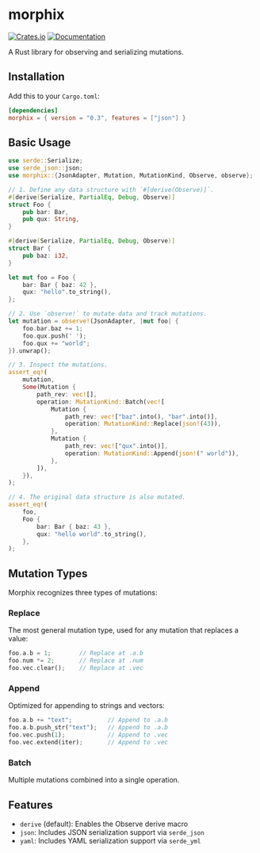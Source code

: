 # morphix

[![Crates.io](https://img.shields.io/crates/v/morphix.svg)](https://crates.io/crates/morphix)
[![Documentation](https://docs.rs/morphix/badge.svg)](https://docs.rs/morphix)

A Rust library for observing and serializing mutations.

## Installation

Add this to your `Cargo.toml`:

```toml
[dependencies]
morphix = { version = "0.3", features = ["json"] }
```

## Basic Usage

```rust
use serde::Serialize;
use serde_json::json;
use morphix::{JsonAdapter, Mutation, MutationKind, Observe, observe};

// 1. Define any data structure with `#[derive(Observe)]`.
#[derive(Serialize, PartialEq, Debug, Observe)]
struct Foo {
    pub bar: Bar,
    pub qux: String,
}

#[derive(Serialize, PartialEq, Debug, Observe)]
struct Bar {
    pub baz: i32,
}

let mut foo = Foo {
    bar: Bar { baz: 42 },
    qux: "hello".to_string(),
};

// 2. Use `observe!` to mutate data and track mutations.
let mutation = observe!(JsonAdapter, |mut foo| {
    foo.bar.baz += 1;
    foo.qux.push(' ');
    foo.qux += "world";
}).unwrap();

// 3. Inspect the mutations.
assert_eq!(
    mutation,
    Some(Mutation {
        path_rev: vec![],
        operation: MutationKind::Batch(vec![
            Mutation {
                path_rev: vec!["baz".into(), "bar".into()],
                operation: MutationKind::Replace(json!(43)),
            },
            Mutation {
                path_rev: vec!["qux".into()],
                operation: MutationKind::Append(json!(" world")),
            },
        ]),
    }),
);

// 4. The original data structure is also mutated.
assert_eq!(
    foo,
    Foo {
        bar: Bar { baz: 43 },
        qux: "hello world".to_string(),
    },
);
```

## Mutation Types

Morphix recognizes three types of mutations:

### Replace

The most general mutation type, used for any mutation that replaces a value:

```rs
foo.a.b = 1;        // Replace at .a.b
foo.num *= 2;       // Replace at .num
foo.vec.clear();    // Replace at .vec
```

### Append

Optimized for appending to strings and vectors:

```rs
foo.a.b += "text";          // Append to .a.b
foo.a.b.push_str("text");   // Append to .a.b
foo.vec.push(1);            // Append to .vec
foo.vec.extend(iter);       // Append to .vec
```

### Batch

Multiple mutations combined into a single operation.

## Features

- `derive` (default): Enables the Observe derive macro
- `json`: Includes JSON serialization support via `serde_json`
- `yaml`: Includes YAML serialization support via `serde_yml`
